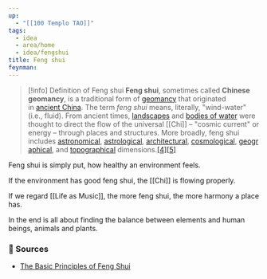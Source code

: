 ```yaml
---
up:
  - "[[100 Templo TAO]]"
tags:
  - idea
  - area/home
  - idea/fengshui
title: Feng shui
feynman:
---
```


> [!info] Definition of Feng shui
> **Feng shui**, sometimes called **Chinese geomancy**, is a traditional form of [geomancy](https://en.wikipedia.org/wiki/Geomancy "Geomancy") that originated in [ancient China](https://en.wikipedia.org/wiki/Ancient_China "Ancient China"). The term _feng shui_ means, literally, "wind-water" (i.e., fluid). From ancient times, [landscapes](https://en.wikipedia.org/wiki/Landscape "Landscape") and [bodies of water](https://en.wikipedia.org/wiki/Bodies_of_water "Bodies of water") were thought to direct the flow of the universal [[Chi]] – "cosmic current" or energy – through places and structures. More broadly, feng shui includes [astronomical](https://en.wikipedia.org/wiki/Astronomical "Astronomical"), [astrological](https://en.wikipedia.org/wiki/Astrological "Astrological"), [architectural](https://en.wikipedia.org/wiki/Architectural "Architectural"), [cosmological](https://en.wikipedia.org/wiki/Cosmological "Cosmological"), [geographical](https://en.wikipedia.org/wiki/Geographical "Geographical"), and [topographical](https://en.wikipedia.org/wiki/Topographical "Topographical") dimensions.[[4]](https://en.wikipedia.org/wiki/Feng_shui#cite_note-:0-4)[[5]](https://en.wikipedia.org/wiki/Feng_shui#cite_note-FOOTNOTEKomjathy2012395-5)

Feng shui is simply put, 
how healthy an environment feels. 

If the environment has good feng shui, 
the [[Chi]] is flowing properly. 

If we regard [[Life as Music]], 
the more feng shui, 
the more harmony a place has. 

In the end is all about finding 
the balance between elements 
and human beings, animals and plants. 
### 🔬 Sources

- [The Basic Principles of Feng Shui](https://www.thespruce.com/what-is-feng-shui-1275060) 
